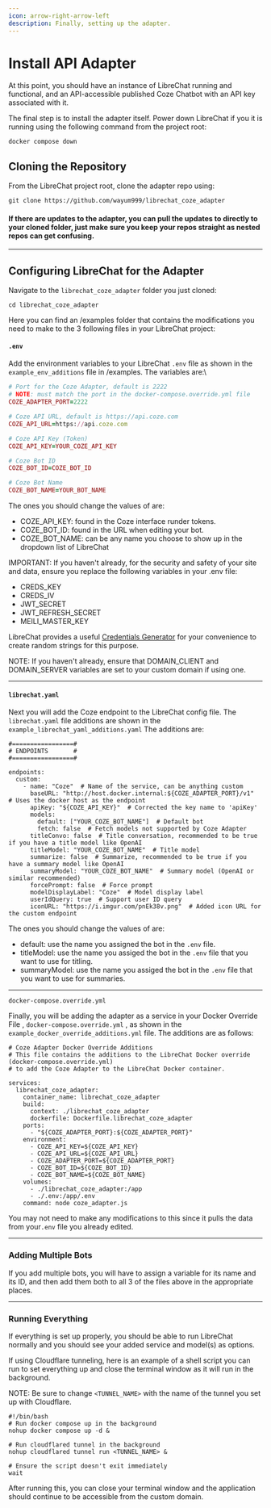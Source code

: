 ```yaml
---
icon: arrow-right-arrow-left
description: Finally, setting up the adapter.
---
```


# Install API Adapter

At this point, you should have an instance of LibreChat running and functional, and an API-accessible published Coze Chatbot with an API key associated with it.

The final step is to install the adapter itself. Power down LibreChat if you it is running using the following command from the project root:

```
docker compose down
```

## Cloning the Repository

From the LibreChat project root, clone the adapter repo using:

```
git clone https://github.com/wayum999/librechat_coze_adapter
```

#### If there are updates to the adapter, you can pull the updates to directly to your cloned folder, just make sure you keep your repos straight as nested repos can get confusing.

***

## Configuring LibreChat for the Adapter

Navigate to the `librechat_coze_adapter` folder you just cloned:

```
cd librechat_coze_adapter
```

Here you can find an /examples folder that contains the modifications you need to make to the 3 following files in your LibreChat project:

#### `.env`&#x20;

Add the environment variables to your LibreChat `.env` file as shown in the `example_env_additions` file in /examples. The variables are:\


```ruby
# Port for the Coze Adapter, default is 2222
# NOTE: must match the port in the docker-compose.override.yml file
COZE_ADAPTER_PORT=2222

# Coze API URL, default is https://api.coze.com
COZE_API_URL=https://api.coze.com

# Coze API Key (Token)
COZE_API_KEY=YOUR_COZE_API_KEY

# Coze Bot ID
COZE_BOT_ID=COZE_BOT_ID

# Coze Bot Name
COZE_BOT_NAME=YOUR_BOT_NAME
```

The ones you should change the values of are:

* COZE\_API\_KEY: found in the Coze interface runder tokens.
* COZE\_BOT\_ID: found in the URL when editing your bot.
* COZE\_BOT\_NAME: can be any name you choose to show up in the dropdown list of LibreChat

IMPORTANT: If you haven't already, for the security and safety of your site and data, ensure you replace the following variables in your .env file:

* CREDS\_KEY
* CREDS\_IV
* JWT\_SECRET
* JWT\_REFRESH\_SECRET
* MEILI\_MASTER\_KEY

LibreChat provides a useful [Credentials Generator](https://www.librechat.ai/toolkit/creds\_generator) for your convenience to create random strings for this purpose.&#x20;

NOTE: If you haven't already, ensure that DOMAIN\_CLIENT and DOMAIN\_SERVER variables are set to your custom domain if using one.

***

#### `librechat.yaml`

Next you will add the Coze endpoint to the LibreChat config file. The `librechat.yaml` file additions are shown in the `example_librechat_yaml_additions.yaml` The additions are:

```
#=================#
# ENDPOINTS       #
#=================#

endpoints:
  custom:
    - name: "Coze"  # Name of the service, can be anything custom
      baseURL: "http://host.docker.internal:${COZE_ADAPTER_PORT}/v1"  # Uses the docker host as the endpoint
      apiKey: "${COZE_API_KEY}"  # Corrected the key name to 'apiKey'
      models:
        default: ["YOUR_COZE_BOT_NAME"]  # Default bot
        fetch: false  # Fetch models not supported by Coze Adapter
      titleConvo: false  # Title conversation, recommended to be true if you have a title model like OpenAI
      titleModel: "YOUR_COZE_BOT_NAME"  # Title model
      summarize: false  # Summarize, recommended to be true if you have a summary model like OpenAI
      summaryModel: "YOUR_COZE_BOT_NAME"  # Summary model (OpenAI or similar recommended)
      forcePrompt: false  # Force prompt
      modelDisplayLabel: "Coze"  # Model display label
      userIdQuery: true  # Support user ID query
      iconURL: "https://i.imgur.com/pnEk38v.png"  # Added icon URL for the custom endpoint
```

The ones you should change the values of are:

* default: use the name you assigned the bot in the `.env` file.
* titleModel: use the name you assiged the bot in the `.env` file that you want to use for titling.
* summaryModel: use the name you assiged the bot in the `.env` file that you want to use for summaries.

***

`docker-compose.override.yml`

Finally, you will be adding the adapter as a service in your Docker Override File , `docker-compose.override.yml` , as shown in the `example_docker_override_additions.yml` file. The additions are as follows:

```
# Coze Adapter Docker Override Additions
# This file contains the additions to the LibreChat Docker override (docker-compose.override.yml) 
# to add the Coze Adapter to the LibreChat Docker container.

services:
  librechat_coze_adapter:
    container_name: librechat_coze_adapter
    build:
      context: ./librechat_coze_adapter
      dockerfile: Dockerfile.librechat_coze_adapter
    ports:
      - "${COZE_ADAPTER_PORT}:${COZE_ADAPTER_PORT}"
    environment:
      - COZE_API_KEY=${COZE_API_KEY}
      - COZE_API_URL=${COZE_API_URL}
      - COZE_ADAPTER_PORT=${COZE_ADAPTER_PORT}
      - COZE_BOT_ID=${COZE_BOT_ID}
      - COZE_BOT_NAME=${COZE_BOT_NAME}
    volumes:
      - ./librechat_coze_adapter:/app
      - ./.env:/app/.env 
    command: node coze_adapter.js
```

You may not need to make any modifications to this since it pulls the data from your`.env` file you already edited.&#x20;

***

### Adding Multiple Bots

If you add multiple bots, you will have to assign a variable for its name and its ID, and then add them both to all 3 of the files above in the appropriate places.

***

### Running Everything

If everything is set up properly, you should be able to run LibreChat normally and you should see your added service and model(s) as options.

If using Cloudflare tunneling, here is an example of a shell script you can run to set everything up and close the terminal window as it will run in the background.&#x20;

NOTE:  Be sure to change `<TUNNEL_NAME>` with the name of the tunnel you set up with Cloudflare.

```
#!/bin/bash
# Run docker compose up in the background
nohup docker compose up -d &

# Run cloudflared tunnel in the background
nohup cloudflared tunnel run <TUNNEL_NAME> &

# Ensure the script doesn't exit immediately
wait
```

After running this, you can close your terminal window and the application should continue to be accessible from the custom domain.
